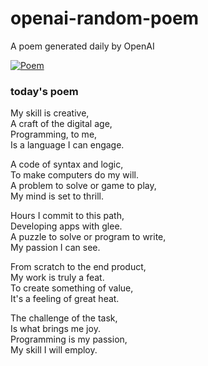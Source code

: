 
# openai-random-poem
 A poem generated daily by OpenAI

[![Poem](https://github.com/fbiego/openai-random-poem/actions/workflows/main.yml/badge.svg)](https://github.com/fbiego/openai-random-poem/actions/workflows/main.yml)

### today's poem  
  
My skill is creative,  
A craft of the digital age,  
Programming, to me,  
Is a language I can engage.  
  
A code of syntax and logic,  
To make computers do my will.  
A problem to solve or game to play,  
My mind is set to thrill.  
  
Hours I commit to this path,  
Developing apps with glee.  
A puzzle to solve or program to write,  
My passion I can see.  
  
From scratch to the end product,  
My work is truly a feat.  
To create something of value,  
It's a feeling of great heat.  
  
The challenge of the task,  
Is what brings me joy.  
Programming is my passion,  
My skill I will employ.
